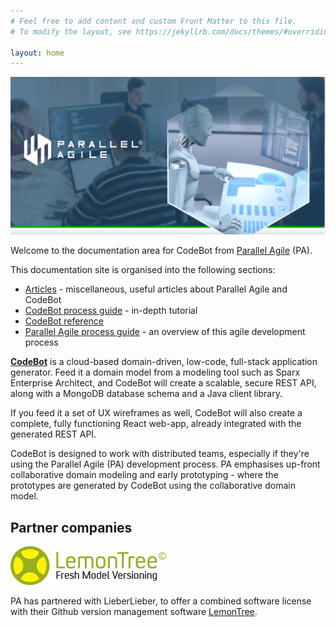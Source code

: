 ```yaml
---
# Feel free to add content and custom Front Matter to this file.
# To modify the layout, see https://jekyllrb.com/docs/themes/#overriding-theme-defaults

layout: home
---
```


![CodeBot from Parallel Agile - documentation](images/Parallel-Agile-CodeBot.png "CodeBot from Parallel Agile - documentation")

Welcome to the documentation area for CodeBot from [Parallel Agile](http://www.parallelagile.com) (PA).

This documentation site is organised into the following sections:

* [Articles](articles/) - miscellaneous, useful articles about Parallel Agile and CodeBot
* [CodeBot process guide](codegen-process-guide/) - in-depth tutorial
* [CodeBot reference](codebot-reference/)
* [Parallel Agile process guide](parallel-agile-process-guide) - an overview of this agile development process

**[CodeBot](https://parallelagile.net/)** is a cloud-based domain-driven, low-code, full-stack application generator. Feed it a domain model from a modeling tool such as Sparx Enterprise Architect, and CodeBot will create a scalable, secure REST API, along with a MongoDB database schema and a Java client library.

If you feed it a set of UX wireframes as well, CodeBot will also create a complete, fully functioning React web-app, already integrated with the generated REST API.

CodeBot is designed to work with distributed teams, especially if they're using the Parallel Agile (PA) development process. PA emphasises up-front collaborative domain modeling and early prototyping - where the prototypes are generated by CodeBot using the collaborative domain model.


## Partner companies

![LemonTree from LieberLieber](images/lemontree_logo.png "LemonTree from LieberLieber")

PA has partnered with LieberLieber, to offer a combined software license with their Github version management software [LemonTree](https://www.lieberlieber.com/lemontree/en/).


